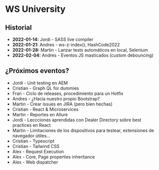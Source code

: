 # WS University

## Historial

+ **2022-01-14:** Jordi - SASS live compiler
+ **2022-01-21:** Andres - ws-z-index(), HashCode2022
+ **2022-01-28:** Martin - Lanzar tests automáticos en local, Selenium
+ **2022-02-04:** Andres - Eventos JS masticados (custom debouncing)

## ¿Próximos eventos?
+ Jordi - Unit testing en AEM
+ Cristian - Graph QL for dummies
+ Fran - Ciclo de releases, procedimiento para un Hotfix
+ Andres - ¿Hacia nuestro propio Bootstrap?
+ Martin - Crear issues en JIRA (pero bien hechas)
+ Cristian - React & Microservices
+ Martin - Reportes en Allure
+ Jordi - Leccciones aprendidas con Dealer Directory sobre best practices en React
+ Martin - Limitaciones de los dispositivos para testear, extensiones de navegador útiles...
+ Cristian - Typescript
+ Cristian - Tailwind CSS
+ Alex - Request Execution
+ Alex - Core, Page properties inheritance
+ Alex - Web dispatcher